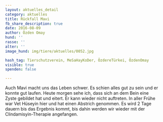 ```yaml
---
layout: aktuelles_detail
category: aktuelles
title: Rückfall Mavi
fb_share_description: true
date: 2016-08-09
author: Özden Omay
hund: ''
rasse: ''
alter: ''
image_hund: img/tiere/aktuelles/0052.jpg

hash_tag: Tierschutzverein, MeSaHayKoDer, ÖzdereTürkei, ÖzdenOmay
visible: true
spenden: false

---
```


Auch Mavi macht uns das Leben schwer. Es schien alles gut zu sein und er konnte gut laufen. Heute morgen sehe ich, dass sich an dem Bein eine Zyste gebildet hat und eitert. Er kann wieder nicht auftreten. 
In aller Frühe war Vet Hüseyin hier und hat einen Abstrich genommen. Es wird 2 Tage dauern bis das Ergebnis kommt, bis dahin werden wir wieder mit der Clindamisyin-Therapie angefangen.


